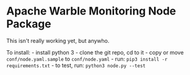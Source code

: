 # Apache Warble Monitoring Node Package
This isn't really working yet, but anywho.

To install:
	- install python 3
	- clone the git repo, cd to it
	- copy or move `conf/node.yaml.sample` to `conf/node.yaml`
	- run: `pip3 install -r requirements.txt`
	- to test, run: `python3 node.py --test`

